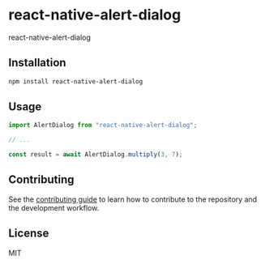# react-native-alert-dialog

react-native-alert-dialog

## Installation

```sh
npm install react-native-alert-dialog
```

## Usage

```js
import AlertDialog from "react-native-alert-dialog";

// ...

const result = await AlertDialog.multiply(3, 7);
```

## Contributing

See the [contributing guide](CONTRIBUTING.md) to learn how to contribute to the repository and the development workflow.

## License

MIT
